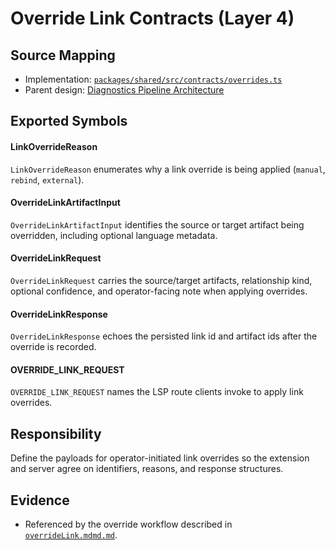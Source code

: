 # Override Link Contracts (Layer 4)

## Source Mapping
- Implementation: [`packages/shared/src/contracts/overrides.ts`](../../../packages/shared/src/contracts/overrides.ts)
- Parent design: [Diagnostics Pipeline Architecture](../../layer-3/diagnostics-pipeline.mdmd.md)

## Exported Symbols

#### LinkOverrideReason
`LinkOverrideReason` enumerates why a link override is being applied (`manual`, `rebind`, `external`).

#### OverrideLinkArtifactInput
`OverrideLinkArtifactInput` identifies the source or target artifact being overridden, including optional language metadata.

#### OverrideLinkRequest
`OverrideLinkRequest` carries the source/target artifacts, relationship kind, optional confidence, and operator-facing note when applying overrides.

#### OverrideLinkResponse
`OverrideLinkResponse` echoes the persisted link id and artifact ids after the override is recorded.

#### OVERRIDE_LINK_REQUEST
`OVERRIDE_LINK_REQUEST` names the LSP route clients invoke to apply link overrides.

## Responsibility
Define the payloads for operator-initiated link overrides so the extension and server agree on identifiers, reasons, and response structures.

## Evidence
- Referenced by the override workflow described in [`overrideLink.mdmd.md`](../change-events/overrideLink.mdmd.md).
